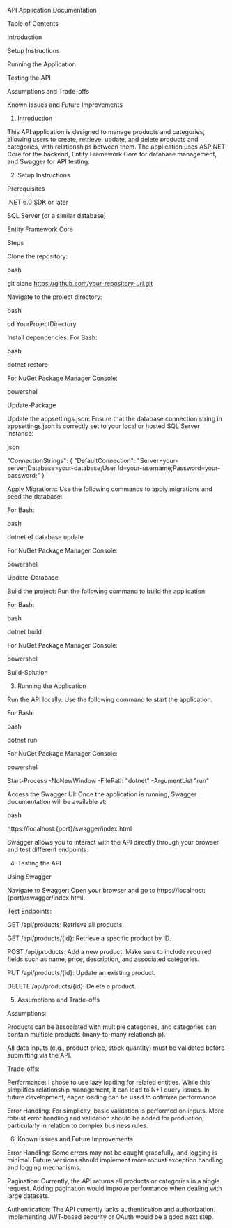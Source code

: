 API Application Documentation 

Table of Contents 

Introduction 

Setup Instructions 

Running the Application 

Testing the API 

Assumptions and Trade-offs 

Known Issues and Future Improvements 

1. Introduction 

This API application is designed to manage products and categories, allowing users to create, retrieve, update, and delete products and categories, with relationships between them. The application uses ASP.NET Core for the backend, Entity Framework Core for database management, and Swagger for API testing. 

2. Setup Instructions 

Prerequisites 

.NET 6.0 SDK or later 

SQL Server (or a similar database) 

Entity Framework Core 

Steps 

Clone the repository: 

bash 

git clone https://github.com/your-repository-url.git 
 

Navigate to the project directory: 

bash 

cd YourProjectDirectory 
 

Install dependencies: For Bash: 

bash 

dotnet restore 
 

For NuGet Package Manager Console: 

powershell 

Update-Package 
 

Update the appsettings.json: Ensure that the database connection string in appsettings.json is correctly set to your local or hosted SQL Server instance: 

json 

"ConnectionStrings": { 
  "DefaultConnection": "Server=your-server;Database=your-database;User Id=your-username;Password=your-password;" 
} 
 

Apply Migrations: Use the following commands to apply migrations and seed the database: 

For Bash: 

bash 

dotnet ef database update 
 

For NuGet Package Manager Console: 

powershell 

Update-Database 
 

Build the project: Run the following command to build the application: 

For Bash: 

bash 

dotnet build 
 

For NuGet Package Manager Console: 

powershell 

Build-Solution 

 

3. Running the Application 

Run the API locally: Use the following command to start the application: 

For Bash: 

bash 

dotnet run 
 

For NuGet Package Manager Console: 

powershell 

Start-Process -NoNewWindow -FilePath "dotnet" -ArgumentList "run" 
 

Access the Swagger UI: Once the application is running, Swagger documentation will be available at: 

bash 

https://localhost:{port}/swagger/index.html 
 

Swagger allows you to interact with the API directly through your browser and test different endpoints. 

4. Testing the API 

Using Swagger 

Navigate to Swagger: Open your browser and go to https://localhost:{port}/swagger/index.html. 

Test Endpoints: 

GET /api/products: Retrieve all products. 

GET /api/products/{id}: Retrieve a specific product by ID. 

POST /api/products: Add a new product. Make sure to include required fields such as name, price, description, and associated categories. 

PUT /api/products/{id}: Update an existing product. 

DELETE /api/products/{id}: Delete a product. 

5. Assumptions and Trade-offs 

Assumptions: 

Products can be associated with multiple categories, and categories can contain multiple products (many-to-many relationship). 

All data inputs (e.g., product price, stock quantity) must be validated before submitting via the API. 

Trade-offs: 

Performance: I chose to use lazy loading for related entities. While this simplifies relationship management, it can lead to N+1 query issues. In future development, eager loading can be used to optimize performance. 

Error Handling: For simplicity, basic validation is performed on inputs. More robust error handling and validation should be added for production, particularly in relation to complex business rules. 

6. Known Issues and Future Improvements 

Error Handling: Some errors may not be caught gracefully, and logging is minimal. Future versions should implement more robust exception handling and logging mechanisms. 

Pagination: Currently, the API returns all products or categories in a single request. Adding pagination would improve performance when dealing with large datasets. 

Authentication: The API currently lacks authentication and authorization. Implementing JWT-based security or OAuth would be a good next step. 

 
 

 
